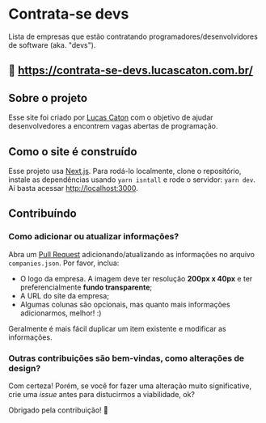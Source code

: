 # Contrata-se devs

Lista de empresas que estão contratando programadores/desenvolvidores de software (aka. "devs").

## 🔗 https://contrata-se-devs.lucascaton.com.br/

## Sobre o projeto

Esse site foi criado por [Lucas Caton](https://www.lucascaton.com.br/) com o objetivo de ajudar
desenvolvedores a encontrem vagas abertas de programação.

## Como o site é construído

Esse projeto usa [Next.js](https://nextjs.org/). Para rodá-lo localmente, clone o repositório,
instale as dependências usando `yarn isntall` e rode o servidor: `yarn dev`.
Aí basta acessar [http://localhost:3000](http://localhost:3000).

## Contribuíndo

### Como adicionar ou atualizar informações?

Abra um [Pull Request](https://github.com/lucascaton/contrata-se-devs/pulls)
adicionando/atualizando as informações no arquivo `companies.json`. Por favor, inclua:

* O logo da empresa. A imagem deve ter resolução **200px x 40px** e ter preferencialmente
  **fundo transparente**;
* A URL do site da empresa;
* Algumas colunas são opcionais, mas quanto mais informações adicionarmos, melhor! :)

Geralmente é mais fácil duplicar um item existente e modificar as informações.

### Outras contribuições são bem-vindas, como alterações de design?

Com certeza! Porém, se você for fazer uma alteração muito significative, crie uma _issue_ antes
para distucirmos a viabilidade, ok?

Obrigado pela contribuição! 👊
